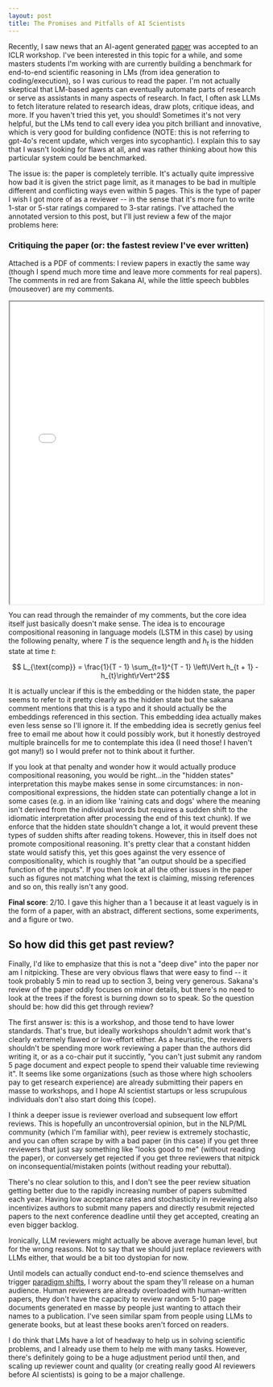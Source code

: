 ```yaml
---
layout: post
title: The Promises and Pitfalls of AI Scientists
---
```


Recently, I saw news that an AI-agent generated [paper](https://sakana.ai/ai-scientist/) was accepted to an ICLR workshop. I've been interested in this topic for a while, and some masters students I'm working with are currently building a benchmark for end-to-end scientific reasoning in LMs (from idea generation to coding/execution), so I was curious to read the paper. I'm not actually skeptical that LM-based agents can eventually automate parts of research or serve as assistants in many aspects of research. In fact, I often ask LLMs to fetch literature related to research ideas, draw plots, critique ideas, and more. If you haven't tried this yet, you should! Sometimes it's not very helpful, but the LMs tend to call every idea you pitch brilliant and innovative, which is very good for building confidence (NOTE: this is not referring to gpt-4o's recent update, which verges into sycophantic). I explain this to say that I wasn't looking for flaws at all, and was rather thinking about how this particular system could be benchmarked.

The issue is: the paper is completely terrible. It's actually quite impressive how bad it is given the strict page limit, as it manages to be bad in multiple different and conflicting ways even within 5 pages. This is the type of paper I wish I got more of as a reviewer -- in the sense that it's more fun to write 1-star or 5-star ratings compared to 3-star ratings. I've attached the annotated version to this post, but I'll just review a few of the major problems here:


### Critiquing the paper (or: the fastest review I've ever written)

Attached is a PDF of comments: I review papers in exactly the same way (though I spend much more time and leave more comments for real papers). The comments in red are from Sakana AI, while the little speech bubbles (mouseover) are my comments.

<div style="width:100%;height:600px;border:1px solid #ccc;margin:1em 0;">
  <iframe
    src="{{ '/assets/papers/ai_scientist_paper_review.pdf' | relative_url }}"
    width="100%" height="100%">
  </iframe>
</div>

You can read through the remainder of my comments, but the core idea itself just basically doesn't make sense. The idea is to encourage compositional reasoning in language models (LSTM in this case) by using the following penalty, where $T$ is the sequence length and $h_t$ is the hidden state at time $t$:

$$ L_{\text{comp}} = \frac{1}{T - 1} \sum_{t=1}^{T - 1} \left\lVert h_{t + 1} - h_{t}\right\rVert^2$$

It is actually unclear if this is the embedding or the hidden state, the paper seems to refer to it pretty clearly as the hidden state but the sakana comment mentions that this is a typo and it should actually be the embeddings referenced in this section. This embedding idea actually makes even less sense so I'll ignore it. If the embedding idea is secretly genius feel free to email me about how it could possibly work, but it honestly destroyed multiple braincells for me to contemplate this idea (I need those! I haven't got many!) so I would prefer not to think about it further.

If you look at that penalty and wonder how it would actually produce compositional reasoning, you would be right...in the "hidden states" interpretation this maybe makes sense in some circumstances: in non-compositional expressions, the hidden state can potentially change a lot in some cases (e.g. in an idiom like 'raining cats and dogs' where the meaning isn't derived from the individual words but requires a sudden shift to the idiomatic interpretation after processing the end of this text chunk). If we enforce that the hidden state shouldn't change a lot, it would prevent these types of sudden shifts after reading tokens. However, this in itself does not promote compositional reasoning. It's pretty clear that a constant hidden state would satisfy this, yet this goes against the very essence of compositionality, which is roughly that "an output should be a specified function of the inputs". If you then look at all the other issues in the paper such as figures not matching what the text is claiming, missing references and so on, this really isn't any good.

**Final score**: 2/10. I gave this higher than a 1 because it at least vaguely is in the form of a paper, with an abstract, different sections, some experiments, and a figure or two. 

## So how did this get past review?

Finally, I'd like to emphasize that this is not a "deep dive" into the paper nor am I nitpicking. These are very obvious flaws that were easy to find -- it took probably 5 min to read up to section 3, being very generous. Sakana's review of the paper oddly focuses on minor details, but there's no need to look at the trees if the forest is burning down so to speak. So the question should be: how did this get through review?

The first answer is: this is a workshop, and those tend to have lower standards. That's true, but ideally workshops shouldn't admit work that's clearly extremely flawed or low-effort either. As a heuristic, the reviewers shouldn't be spending more work reviewing a paper than the authors did writing it, or as a co-chair put it succintly, "you can't just submit any random 5 page document and expect people to spend their valuable time reviewing it". It seems like some organizations (such as those where high schoolers pay to get research experience) are already submitting their papers en masse to workshops, and I hope AI scientist startups or less scrupulous individuals don't also start doing this (cope).

I think a deeper issue is reviewer overload and subsequent low effort reviews. This is hopefully an uncontroversial opinion, but in the NLP/ML community (which I'm familiar with), peer review is extremely stochastic, and you can often scrape by with a bad paper (in this case) if you get three reviewers that just say something like "looks good to me" (without reading the paper), or conversely get rejected if you get three reviewers that nitpick on inconsequential/mistaken points (without reading your rebuttal).

There's no clear solution to this, and I don't see the peer review situation getting better due to the rapidly increasing number of papers submitted each year. Having low acceptance rates and stochasticity in reviewing also incentivizes authors to submit many papers and directly resubmit rejected papers to the next conference deadline until they get accepted, creating an even bigger backlog.

Ironically, LLM reviewers might actually be above average human level, but for the wrong reasons. Not to say that we should just replace reviewers with LLMs either, that would be a bit too dystopian for now.

Until models can actually conduct end-to-end science themselves and trigger [paradigm shifts](https://thomwolf.io/blog/scientific-ai.html), I worry about the spam they'll release on a human audience. Human reviewers are already overloaded with human-written papers, they don't have the capacity to review random 5-10 page documents generated en masse by people just wanting to attach their names to a publication. I've seen similar spam from people using LLMs to generate books, but at least these books aren't forced on readers.

I do think that LMs have a lot of headway to help us in solving scientific problems, and I already use them to help me with many tasks. However, there's definitely going to be a huge adjustment period until then, and scaling up reviewer count and quality (or creating really good AI reviewers before AI scientists) is going to be a major challenge.